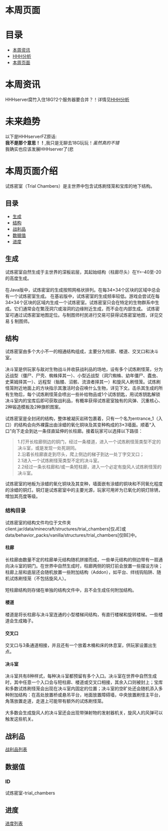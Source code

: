# 本周页面
# 目录

- [本周资讯](#本周资讯)
- [HHH分析](#未来趋势)
- [本周页面](#本周页面介绍)



# 本周资讯

HHHserver腐竹入住18G?2个服务器要合并？！详情见[HHH分析](#未来趋势)

# 未来趋势
以下是HHHserverFZ原话:  
**我不是那个意思！！**,我只是无聊去18G玩玩！*虽然真的不错*  
我确实也应该发展HHHserver了(悲
<!-- 这啥玩意太敷衍了吧(╬▔皿▔)╯ -->

# 本周页面介绍

试炼密室（Trial Chambers）是主世界中包含试炼刷怪笼和宝库的地下结构。

## 目录
- [生成](#生成)
- [结构](#结构)
- [战利品](#战利品)
- [数据值](#数据值)
- [进度](#进度)

## 生成
<p>
试炼密室自然生成于主世界的深板岩层，其起始结构（柱廊尽头）在Y=-40至-20的高度生成。
<br></br>
在Java版中，试炼密室的生成按照网格状排列。在每34×34个区块的区域中总会有一个试炼密室生成。  在基岩版中，试炼密室的生成频率较低。游戏会尝试在每34×34个区块的区域内生成一个试炼密室。试炼密室只会在特定的生物群系中生成。它们通常会在繁茂洞穴或溶洞的边缘附近生成，而不会在内部生成。  试炼密室可通过试炼密室地图定位。与制图师村民进行交易可获得试炼密室地图，详见交易 § 制图师。
<p>

## 结构
<p>
试炼密室由多个大小不一的相通结构组成，主要分为柱廊、楼道、交叉口和决斗室。
<br></br>
决斗室是供玩家与敌对生物战斗并收获战利品的场地，设有多个试炼刷怪笼，分为近战型（僵尸、尸壳、蜘蛛择其一）、小型近战型（洞穴蜘蛛、幼年僵尸、蠹虫、史莱姆择其一）、远程型（骷髅、沼骸、流浪者择其一）和旋风人刷怪笼。试炼刷怪笼附近地面上的方块指示其激活时会召唤什么生物，详见下文。击杀其生成的所有生物后，每个试炼刷怪笼会喷出一些补给物品或1个试炼钥匙，用试炼钥匙解锁决斗室内的宝库后即可获取战利品，有概率获得试炼密室独有的风弹、沉重核心、2种锻造模板及2种旗帜图案。
<br></br>
试炼密室是全封闭的结构，整体被凝灰岩砖包裹着，只有一个名为entrance_1（入口）的结构会向外裸露出由涂蜡的氧化铜块及其变种构成的3×3墙面。顺着“入口”向下走会到达一条径直延伸的长柱廊。接着玩家可以选择以下路径：

> 1.打开长柱廊侧边的铜门，经过一条楼道，进入一个试炼刷怪笼类型不定的决斗室，或是发现一处死胡同。  
> 2.沿着长柱廊直走到尽头，爬上侧边的梯子到达一处丁字交叉口；  
> 2.1进入一个试炼刷怪笼类型不定的决斗室。  
> 2.2经过一条长柱廊和/或一条短柱廊，进入一个必定有旋风人试炼刷怪笼的决斗室。  

试炼密室的地板为涂蜡的氧化铜块及其变种，墙面嵌有涂蜡的铜块和不同氧化程度的涂蜡的铜灯。铜灯是试炼密室中的主要光源，玩家可用斧为已氧化的铜灯除锈，增加其亮度等级。

### 结构目录
试炼密室的结构文件均位于文件夹client.jar/data/minecraft/structures/trial_chambers[仅JE]或data/behavior_packs/vanilla/structures/trial_chambers[仅BE]中。

#### 柱廊
长柱廊由数量不定的柱廊单元结构随机拼接而成，一些单元结构的侧边带有一扇通向决斗室的铜门。在世界中自然生成时，柱廊两侧的铜灯前会放置一些摆设方块；柱廊上层和底层还会随机放置一些附加结构（Addon），如平台、绊线钩陷阱、随机试炼刷怪笼（不包括旋风人）。
<br></br>
短柱廊结构则存储在单独的结构文件中，且不会生成任何附加结构。

#### 楼道
楼道是将长柱廊与决斗室连通的小型楼梯间结构，有直行楼梯和旋转楼梯。一些楼道会生成箱子。

#### 交叉口
交叉口与3条通道相接，并且还有一个放着木桶和床的休息室，供玩家设置出生点。

#### 决斗室
决斗室共有8种样式，每种决斗室都预留有多个入口。决斗室在世界中自然生成时，其中任意一个入口会与短柱廊、楼道或交叉口相接，其余入口则被封上；宝库和多数试炼刷怪笼会出现在决斗室内固定的位置；决斗室的空旷处还会随机添入多种附加结构：在高处放置桥或悬吊平台，地面放置障碍墙，中央放置刷怪主平台，角落放置走道，走道上可能带有额外的试炼刷怪笼。
<br></br>
大多数会生成旋风人的决斗室还会出现带弹射物的发射器机关，旋风人的风弹可以触发这些机关。
</p>

## 战利品
[战利品列表](https://zh.minecraft.wiki/w/%E6%88%98%E5%88%A9%E5%93%81%E8%A1%A8)

## 数据值
### ID
试炼密室-trial_chambers

## 进度
[进度列表](https://zh.minecraft.wiki/w/%E8%BF%9B%E5%BA%A6)
